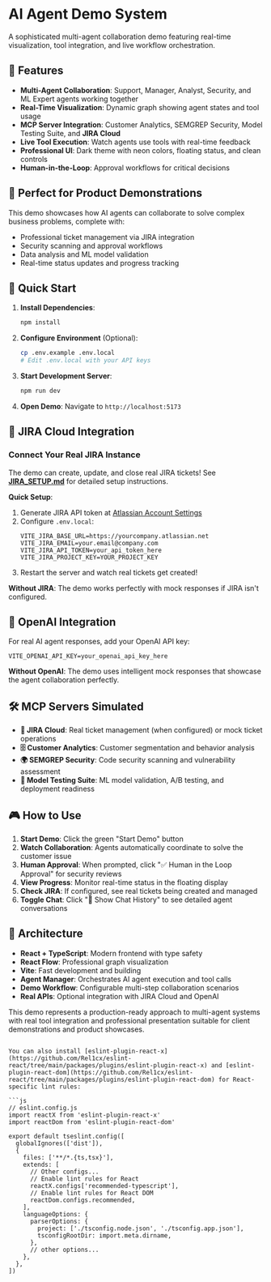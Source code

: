 # AI Agent Demo System

A sophisticated multi-agent collaboration demo featuring real-time visualization, tool integration, and live workflow orchestration.

## 🚀 Features

- **Multi-Agent Collaboration**: Support, Manager, Analyst, Security, and ML Expert agents working together
- **Real-Time Visualization**: Dynamic graph showing agent states and tool usage
- **MCP Server Integration**: Customer Analytics, SEMGREP Security, Model Testing Suite, and **JIRA Cloud**
- **Live Tool Execution**: Watch agents use tools with real-time feedback
- **Professional UI**: Dark theme with neon colors, floating status, and clean controls
- **Human-in-the-Loop**: Approval workflows for critical decisions

## 🎯 Perfect for Product Demonstrations

This demo showcases how AI agents can collaborate to solve complex business problems, complete with:
- Professional ticket management via JIRA integration
- Security scanning and approval workflows
- Data analysis and ML model validation
- Real-time status updates and progress tracking

## 🔧 Quick Start

1. **Install Dependencies**:
   ```bash
   npm install
   ```

2. **Configure Environment** (Optional):
   ```bash
   cp .env.example .env.local
   # Edit .env.local with your API keys
   ```

3. **Start Development Server**:
   ```bash
   npm run dev
   ```

4. **Open Demo**: Navigate to `http://localhost:5173`

## 🎫 JIRA Cloud Integration

### Connect Your Real JIRA Instance

The demo can create, update, and close real JIRA tickets! See **[JIRA_SETUP.md](./JIRA_SETUP.md)** for detailed setup instructions.

**Quick Setup**:
1. Generate JIRA API token at [Atlassian Account Settings](https://id.atlassian.com/manage-profile/security/api-tokens)
2. Configure `.env.local`:
   ```env
   VITE_JIRA_BASE_URL=https://yourcompany.atlassian.net
   VITE_JIRA_EMAIL=your.email@company.com
   VITE_JIRA_API_TOKEN=your_api_token_here
   VITE_JIRA_PROJECT_KEY=YOUR_PROJECT_KEY
   ```
3. Restart the server and watch real tickets get created!

**Without JIRA**: The demo works perfectly with mock responses if JIRA isn't configured.

## 🤖 OpenAI Integration

For real AI agent responses, add your OpenAI API key:
```env
VITE_OPENAI_API_KEY=your_openai_api_key_here
```

**Without OpenAI**: The demo uses intelligent mock responses that showcase the agent collaboration perfectly.

## 🛠 MCP Servers Simulated

- **🎫 JIRA Cloud**: Real ticket management (when configured) or mock ticket operations
- **🗄️ Customer Analytics**: Customer segmentation and behavior analysis
- **🌍 SEMGREP Security**: Code security scanning and vulnerability assessment
- **🤖 Model Testing Suite**: ML model validation, A/B testing, and deployment readiness

## 🎮 How to Use

1. **Start Demo**: Click the green "Start Demo" button
2. **Watch Collaboration**: Agents automatically coordinate to solve the customer issue
3. **Human Approval**: When prompted, click "✅ Human in the Loop Approval" for security reviews
4. **View Progress**: Monitor real-time status in the floating display
5. **Check JIRA**: If configured, see real tickets being created and managed
6. **Toggle Chat**: Click "💬 Show Chat History" to see detailed agent conversations

## 🎨 Architecture

- **React + TypeScript**: Modern frontend with type safety
- **React Flow**: Professional graph visualization
- **Vite**: Fast development and building
- **Agent Manager**: Orchestrates AI agent execution and tool calls
- **Demo Workflow**: Configurable multi-step collaboration scenarios
- **Real APIs**: Optional integration with JIRA Cloud and OpenAI

This demo represents a production-ready approach to multi-agent systems with real tool integration and professional presentation suitable for client demonstrations and product showcases.
```

You can also install [eslint-plugin-react-x](https://github.com/Rel1cx/eslint-react/tree/main/packages/plugins/eslint-plugin-react-x) and [eslint-plugin-react-dom](https://github.com/Rel1cx/eslint-react/tree/main/packages/plugins/eslint-plugin-react-dom) for React-specific lint rules:

```js
// eslint.config.js
import reactX from 'eslint-plugin-react-x'
import reactDom from 'eslint-plugin-react-dom'

export default tseslint.config([
  globalIgnores(['dist']),
  {
    files: ['**/*.{ts,tsx}'],
    extends: [
      // Other configs...
      // Enable lint rules for React
      reactX.configs['recommended-typescript'],
      // Enable lint rules for React DOM
      reactDom.configs.recommended,
    ],
    languageOptions: {
      parserOptions: {
        project: ['./tsconfig.node.json', './tsconfig.app.json'],
        tsconfigRootDir: import.meta.dirname,
      },
      // other options...
    },
  },
])
```
